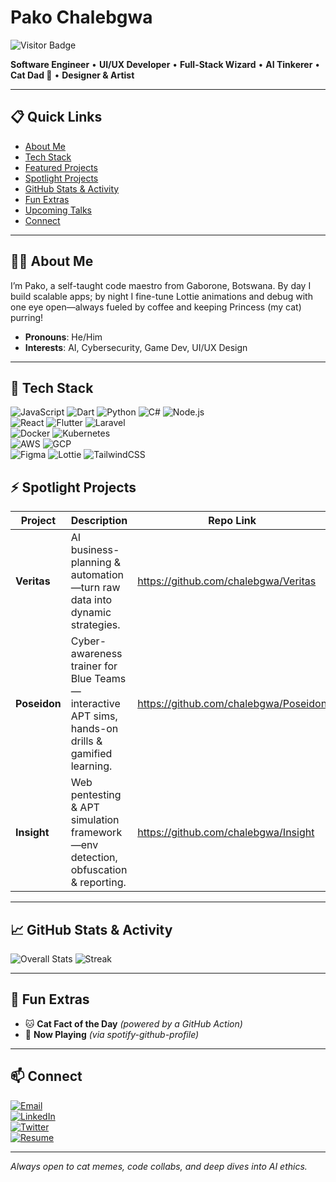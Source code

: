 # Pako Chalebgwa

![Visitor Badge](https://visitor-badge.laobi.icu/badge?page_id=chalebgwa.profile)

**Software Engineer** • **UI/UX Developer** • **Full-Stack Wizard** • **AI Tinkerer** • **Cat Dad 🐾** • **Designer & Artist**

---

## 📋 Quick Links

- [About Me](#about-me)  
- [Tech Stack](#tech-stack)  
- [Featured Projects](#featured-projects)  
- [Spotlight Projects](#spotlight-projects)  
- [GitHub Stats & Activity](#github-stats--activity)  
- [Fun Extras](#fun-extras)  
- [Upcoming Talks](#upcoming-talks)  
- [Connect](#connect)  

---

## 🧑‍💻 About Me

I’m Pako, a self-taught code maestro from Gaborone, Botswana. By day I build scalable apps; by night I fine-tune Lottie animations and debug with one eye open—always fueled by coffee and keeping Princess (my cat) purring!

- **Pronouns**: He/Him  
- **Interests**: AI, Cybersecurity, Game Dev, UI/UX Design  

---

## 🔧 Tech Stack

![JavaScript](https://img.shields.io/badge/JavaScript-F7DF1E?logo=javascript&logoColor=black)
![Dart](https://img.shields.io/badge/Dart-0175C2?logo=dart&logoColor=white)
![Python](https://img.shields.io/badge/Python-3776AB?logo=python&logoColor=white)
![C#](https://img.shields.io/badge/C%23-239120?logo=c-sharp&logoColor=white)
![Node.js](https://img.shields.io/badge/Node.js-339933?logo=node.js&logoColor=white)  
![React](https://img.shields.io/badge/React-20232A?logo=react&logoColor=61DAFB)
![Flutter](https://img.shields.io/badge/Flutter-02569B?logo=flutter&logoColor=white)
![Laravel](https://img.shields.io/badge/Laravel-FF2D20?logo=laravel&logoColor=white)  
![Docker](https://img.shields.io/badge/Docker-2496ED?logo=docker&logoColor=white)
![Kubernetes](https://img.shields.io/badge/Kubernetes-326CE5?logo=kubernetes&logoColor=white)  
![AWS](https://img.shields.io/badge/AWS-232F3E?logo=amazon-aws&logoColor=white)
![GCP](https://img.shields.io/badge/GCP-4285F4?logo=google-cloud&logoColor=white)  
![Figma](https://img.shields.io/badge/Figma-F24E1E?logo=figma&logoColor=white)
![Lottie](https://img.shields.io/badge/Lottie-FF7262?logo=lottie&logoColor=white)
![TailwindCSS](https://img.shields.io/badge/TailwindCSS-38B2AC?logo=tailwind-css&logoColor=white)



## ⚡ Spotlight Projects

| Project    | Description                                                                                         | Repo Link                                        |
|------------|-----------------------------------------------------------------------------------------------------|--------------------------------------------------|
| **Veritas**  | AI business-planning & automation—turn raw data into dynamic strategies.                            | https://github.com/chalebgwa/Veritas             |
| **Poseidon** | Cyber-awareness trainer for Blue Teams—interactive APT sims, hands-on drills & gamified learning. | https://github.com/chalebgwa/Poseidon            |
| **Insight**  | Web pentesting & APT simulation framework—env detection, obfuscation & reporting.                  | https://github.com/chalebgwa/Insight             |

---

## 📈 GitHub Stats & Activity

![Overall Stats](https://github-readme-stats.vercel.app/api?username=chalebgwa&show_icons=true&count_private=true&theme=default)
![Streak](https://github-readme-streak-stats.herokuapp.com/?user=chalebgwa&theme=default)

---

## 🎉 Fun Extras

- 🐱 **Cat Fact of the Day** *(powered by a GitHub Action)*  
- 🎵 **Now Playing** *(via spotify-github-profile)*  
---

## 📫 Connect

[![Email](https://img.shields.io/badge/Email-Mail%20Me-red?logo=gmail)](mailto:chalebgwa.bc@gmail.com)  
[![LinkedIn](https://img.shields.io/badge/LinkedIn-Connect-blue?logo=linkedin)](https://linkedin.com/in/chalebgwa)  
[![Twitter](https://img.shields.io/badge/Twitter-🐦-skyblue?logo=twitter)](https://twitter.com/chalebgwa)  
[![Resume](https://img.shields.io/badge/Resume-Download-green?logo=adobe-pdf)](https://chalebgwa.dev/resume.pdf)

---

*Always open to cat memes, code collabs, and deep dives into AI ethics.*  
